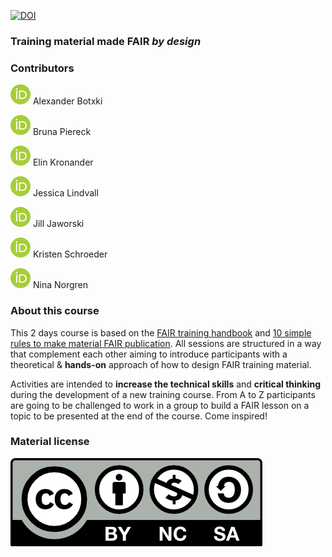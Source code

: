 [![DOI](https://sandbox.zenodo.org/badge/849843952.svg)](https://sandbox.zenodo.org/doi/10.5072/zenodo.105196)


### Training material made FAIR _by design_

### Contributors

[![ORCID](https://raw.githubusercontent.com/vibbits/rdm-introductory-course/main/images/logos/32px-ORCID_iD.svg.png)](https://orcid.org/0000-0001-6691-4233) Alexander Botxki

[![ORCID](https://raw.githubusercontent.com/vibbits/rdm-introductory-course/main/images/logos/32px-ORCID_iD.svg.png)](https://orcid.org/0000-0001-5958-0669) Bruna Piereck

[![ORCID](https://raw.githubusercontent.com/vibbits/rdm-introductory-course/main/images/logos/32px-ORCID_iD.svg.png)](https://orcid.org/0000-0003-0280-6318) Elin Kronander

[![ORCID](https://raw.githubusercontent.com/vibbits/rdm-introductory-course/main/images/logos/32px-ORCID_iD.svg.png)](https://orcid.org/0000-0002-5042-8481) Jessica Lindvall

[![ORCID](https://raw.githubusercontent.com/vibbits/rdm-introductory-course/main/images/logos/32px-ORCID_iD.svg.png)](https://orcid.org/0009-0006-2607-5256) Jill Jaworski

[![ORCID](https://raw.githubusercontent.com/vibbits/rdm-introductory-course/main/images/logos/32px-ORCID_iD.svg.png)](https://orcid.org/0000-0002-6271-4530) Kristen Schroeder

[![ORCID](https://raw.githubusercontent.com/vibbits/rdm-introductory-course/main/images/logos/32px-ORCID_iD.svg.png)](https://orcid.org/0000-0002-3823-1555) Nina Norgren

### About this course

This 2 days course is based on the [FAIR training handbook](https://elixir-europe-training.github.io/ELIXIR-TrP-FAIR-training-handbook/) and [10 simple rules to make material FAIR publication](https://journals.plos.org/ploscompbiol/article?id=10.1371/journal.pcbi.1007854). All sessions are structured in a way that complement each other aiming to introduce participants with a theoretical & **hands-on** approach of how to design FAIR training material.

Activities are intended to **increase the technical skills** and **critical thinking** during the development of a new training course. From A to Z participants are going to be challenged to work in a group to build a FAIR lesson on a topic to be presented at the end of the course. Come inspired!


### Material license

[![**CC-BY-NC-SA**](https://raw.githubusercontent.com/elixir-europe-training/ELIXIR-TrP-FAIR-Material-By-Design/main/docs/assets/images/by-nc-sa.png)](https://creativecommons.org/licenses/by-nc-sa/4.0/deed.en)


